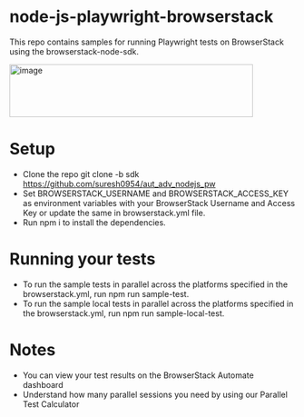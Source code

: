 # node-js-playwright-browserstack
This repo contains samples for running Playwright tests on BrowserStack using the browserstack-node-sdk.

<img width="429" height="93" alt="image" src="https://github.com/user-attachments/assets/7f8ebb23-9fc7-4384-9dd2-de0b7154fb52" />

# Setup

- Clone the repo git clone -b sdk https://github.com/suresh0954/aut_adv_nodejs_pw
- Set BROWSERSTACK_USERNAME and BROWSERSTACK_ACCESS_KEY as environment variables with your BrowserStack Username and Access Key or update the same in browserstack.yml file.
- Run npm i to install the dependencies.

# Running your tests

- To run the sample tests in parallel across the platforms specified in the browserstack.yml, run npm run sample-test.
- To run the sample local tests in parallel across the platforms specified in the browserstack.yml, run npm run sample-local-test.

# Notes

- You can view your test results on the BrowserStack Automate dashboard
- Understand how many parallel sessions you need by using our Parallel Test Calculator
